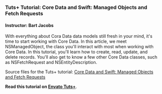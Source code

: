 ### Tuts+ Tutorial: Core Data and Swift: Managed Objects and Fetch Requests

#### Instructor: Bart Jacobs

With everything about Cora Data data models still fresh in your mind, it's time to start working with Core Data. In this article, we meet NSManagedObject, the class you'll interact with most when working with Core Data. In this  tutorial, you'll learn how to create, read, update, and delete records. You'll also get to know a few other Core Data classes, such as NSFetchRequest and NSEntityDescription.

Source files for the Tuts+ tutorial: [Core Data and Swift: Managed Objects and Fetch Requests](http://code.tutsplus.com/tutorials/core-data-and-swift-managed-objects-and-fetch-requests--cms-25068)

**Read this tutorial on [Envato Tuts+](https://code.tutsplus.com)**.
